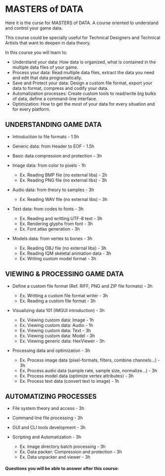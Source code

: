 # MASTERS of DATA

Here it is the curse for MASTERS of DATA. A course oriented to understand and control your game data.

This course could be specially useful for Technical Designers and Technical Artists that want to deepen in data theory.

In this course you will learn to:

 - Understand your data: How data is organized, what is contained in the multiple data files of your game.
 - Process your data: Read multiple data files, extract the data you need and edit that data programatically.
 - Save and Protect your data: Design a custom file format, export your data to format, compress and codify your data.
 - Automatization processes: Create custom tools to read/write big bulks of data, define a command-line interface.
 - Optimization: How to get the most of your data for every situation and for every platform.
 
## UNDERSTANDING GAME DATA

 - Introduction to file formats - 1.5h
 - Generic data: from Header to EOF - 1.5h
 - Basic data compression and protection - 3h
 - Image data: from color to pixels - 1h
 
   - Ex. Reading BMP file (no external libs) - 2h
   - Ex. Reading PNG file (no external libs) - 3h

 - Audio data: from theory to samples - 3h

   - Ex. Reading WAV file (no external libs) - 3h

 - Text data: from codes to fonts - 3h
 
   - Ex. Reading and writting UTF-8 text - 3h
   - Ex. Rendering glyphs from font - 3h
   - Ex. Font atlas generation - 3h

 - Models data: from vertex to bones - 3h
   
   - Ex. Reading OBJ file (no external libs) - 3h
   - Ex. Reading IQM skeletal animation data - 3h
   - Ex. Writing custom model format - 3h

## VIEWING & PROCESSING GAME DATA

 - Define a custom file format (Ref. RIFF, PNG and ZIP file formats) - 3h
 
   - Ex. Writting a custom file format writer - 3h 
   - Ex. Reading a custom file format - 3h
   
 - Visualizing data 101 (IMGUI introduction) - 3h
      
   - Ex. Viewing custom data: Image - 1h
   - Ex. Viewing custom data: Audio - 1h
   - Ex. Viewing custom data: Text - 3h
   - Ex. Viewing custom data: Model - 3h
   - Ex. Viewing generic data: HexViewer - 3h
   
 - Processing data and optimization - 3h
   
   - Ex. Process image data (pixel-formats, filters, combine channels...) - 3h
   - Ex. Process audio data (sample rate, sample size, normalize...) - 3h
   - Ex. Process model data (optimize vertex attributes) - 3h
   - Ex. Process text data (convert text to image) - 1h

## AUTOMATIZING PROCESSES

 - File system theory and access - 3h
 - Command line file processing - 3h
 - GUI and CLI tools development - 3h
 - Scripting and Automatization - 3h

   - Ex. Image directory batch processing - 3h
   - Ex. Data packer: Compression and protection - 3h
   - Ex. Data unpacker and viewer - 3h


#### Questions you will be able to answer after this course:



